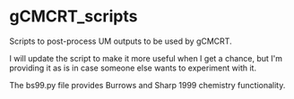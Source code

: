 # gCMCRT_scripts
Scripts to post-process UM outputs to be used by gCMCRT.   

I will update the script to make it more useful when I get a chance, but I'm providing it as is in case someone else wants to experiment with it.

The bs99.py file provides Burrows and Sharp 1999 chemistry functionality.

